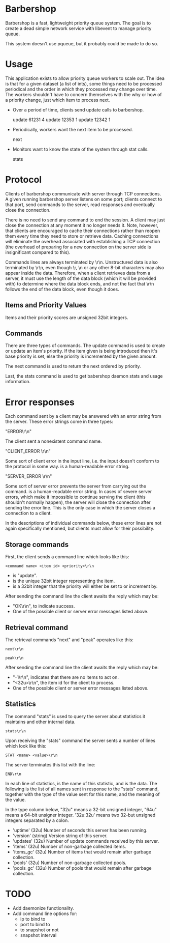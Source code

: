 # Barbershop

Barbershop is a fast, lightweight priority queue system. The goal is to
create a dead simple network service with libevent to manage priority
queue.

This system doesn't use pqueue, but it probably could be made to do so.

# Usage

This application exists to allow priority queue workers to scale out. The
idea is that for a given dataset (a list of ints), some things need to be
processed periodical and the order in which they processed may change over
time. The workers shouldn't have to concern themselves with the why or how
of a priority change, just which item to process next.

 * Over a period of time, clients send update calls to barbershop.

	update 61231 4
	update 12353 1
	update 12342 1

 * Periodically, workers want the next item to be processed.

	next

 * Monitors want to know the state of the system through stat calls.

	stats

# Protocol

Clients of barbershop communicate with server through TCP connections.
A given running barbershop server listens on some port; clients connect
to that port, send commands to the server, read responses and eventually
close the connection.

There is no need to send any command to end the session. A client may
just close the connection at any moment it no longer needs it. Note,
however, that clients are encouraged to cache their connections rather
than reopen them every time they need to store or retrieve data. Caching
connections will eliminate the overhead associated with establishing a
TCP connection (the overhead of preparing for a new connection on the
server side is insignificant compared to this).

Commands lines are always terminated by \r\n. Unstructured data is also
terminated by \r\n, even though \r, \n or any other 8-bit characters
may also appear inside the data. Therefore, when a client retrieves
data from a server, it must use the length of the data block (which it
will be provided with) to determine where the data block ends, and not
the fact that \r\n follows the end of the data block, even though it
does.

## Items and Priority Values

Items and their priority scores are unsigned 32bit integers.

## Commands

There are three types of commands. The update command is used to create
or update an item's priority. If the item given is being introduced then
it's base priority is set, else the priority is incremented by the given
amount.

The next command is used to return the next ordered by priority.

Last, the stats command is used to get babershop daemon stats and usage
information.

# Error responses

Each command sent by a client may be answered with an error string
from the server. These error strings come in three types:

"ERROR\r\n"

The client sent a nonexistent command name.

"CLIENT_ERROR <error>\r\n"

Some sort of client error in the input line, i.e. the input doesn't
conform to the protocol in some way. <error> is a human-readable error
string.

"SERVER\_ERROR <error>\r\n"

Some sort of server error prevents the server from carrying out the
command. <error> is a human-readable error string. In cases of severe
server errors, which make it impossible to continue serving the client
(this shouldn't normally happen), the server will close the connection
after sending the error line. This is the only case in which the server
closes a connection to a client.

In the descriptions of individual commands below, these error lines
are not again specifically mentioned, but clients must allow for their
possibility.

## Storage commands

First, the client sends a command line which looks like this:

    <command name> <item id> <priority>\r\n

* <command name> is "update".
* <item id> is the unique 32bit integer representing the item.
* <priority> is a 32bit integer that the priority will either be set to or increment by.

After sending the command line the client awaits the reply which may be:

* "OK\r\n", to indicate success.
* One of the possible client or server error messages listed above.


## Retrieval command

The retrieval commands "next" and "peak" operates like this:

	next\r\n

	peak\r\n

After sending the command line the client awaits the reply which may be:

* "-1\r\n", indicates that there are no items to act on.
* "<32u>\r\n", the item id for the client to process.
* One of the possible client or server error messages listed above.

## Statistics

The command "stats" is used to query the server about statistics it
maintains and other internal data.

    stats\r\n

Upon receiving the "stats" command the server sents a number of lines
which look like this:

    STAT <name> <value>\r\n

The server terminates this list with the line:

    END\r\n

In each line of statistics, <name> is the name of this statistic, and
<value> is the data.  The following is the list of all names sent in
response to the "stats" command, together with the type of the value
sent for this name, and the meaning of the value.

In the type column below, "32u" means a 32-bit unsigned integer, "64u"
means a 64-bit unsigner integer. '32u:32u' means two 32-but unsigned
integers separated by a colon.

* 'uptime' (32u) Number of seconds this server has been running.
* 'version' (string) Version string of this server.
* 'updates' (32u) Number of update commands received by this server.
* 'items' (32u) Number of non-garbage collected items.
* 'items\_gc' (32u) Number of items that would remain after garbage collection.
* 'pools' (32u) Number of non-garbage collected pools.
* 'pools_gc' (32u) Number of pools that would remain after garbage collection.

# TODO

 * Add daemonize functionality.
 * Add command line options for:
   * ip to bind to
   * port to bind to
   * to snapshot or not
   * snapshot interval
